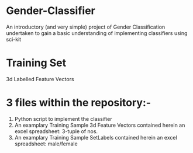 # Gender-Classifier
An introductory (and very simple) project of Gender Classification undertaken to gain a basic understanding of implementing classifiers using sci-kit

# Training Set
3d Labelled Feature Vectors

# 3 files within the repository:-
  1. Python script to implement the classifier
  2. An examplary Training Sample 3d Feature Vectors contained herein an excel spreadsheet: 3-tuple of nos.
  3. An examplary Training Sample SetLabels contained herein an excel spreadsheet: male/female
